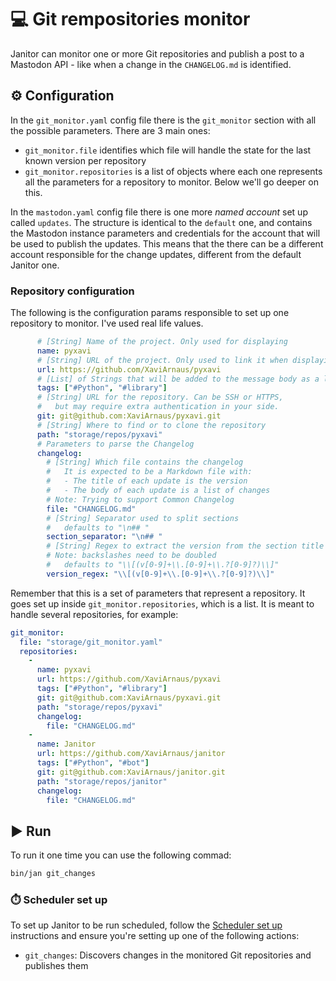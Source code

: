 # 💻 Git rempositories monitor

Janitor can monitor one or more Git repositories and publish a post to a Mastodon API - like when a change in the `CHANGELOG.md` is identified.

## ⚙️ Configuration

In the `git_monitor.yaml` config file there is the `git_monitor` section with all the possible parameters. There are 3 main ones:
- `git_monitor.file` identifies which file will handle the state for the last known version per repository
- `git_monitor.repositories` is a list of objects where each one represents all the parameters for a repository to monitor. Below we'll go deeper on this.

In the `mastodon.yaml` config file there is one more *named account* set up called `updates`. The structure is identical to the `default` one, and contains the Mastodon instance parameters and credentials for the account that will be used to publish the updates. This means that the there can be a different account responsible for the change updates, different from the default Janitor one.

### Repository configuration

The following is the configuration params responsible to set up one repository to monitor. I've used real life values.
```yaml
      # [String] Name of the project. Only used for displaying
      name: pyxavi
      # [String] URL of the project. Only used to link it when displaying
      url: https://github.com/XaviArnaus/pyxavi
      # [List] of Strings that will be added to the message body as a list of Tags
      tags: ["#Python", "#library"]
      # [String] URL for the repository. Can be SSH or HTTPS,
      #   but may require extra authentication in your side.
      git: git@github.com:XaviArnaus/pyxavi.git
      # [String] Where to find or to clone the repository
      path: "storage/repos/pyxavi"
      # Parameters to parse the Changelog
      changelog:
        # [String] Which file contains the changelog
        #   It is expected to be a Markdown file with:
        #   - The title of each update is the version
        #   - The body of each update is a list of changes
        # Note: Trying to support Common Changelog
        file: "CHANGELOG.md"
        # [String] Separator used to split sections
        #   defaults to "\n## "
        section_separator: "\n## "
        # [String] Regex to extract the version from the section title
        # Note: backslashes need to be doubled
        #   defaults to "\\[(v[0-9]+\\.[0-9]+\\.?[0-9]?)\\]"
        version_regex: "\\[(v[0-9]+\\.[0-9]+\\.?[0-9]?)\\]"  
```

Remember that this is a set of parameters that represent a repository. It goes set up inside `git_monitor.repositories`, which is a list. It is meant to handle several repositories, for example:

```yaml
git_monitor:
  file: "storage/git_monitor.yaml"
  repositories:
    -
      name: pyxavi
      url: https://github.com/XaviArnaus/pyxavi
      tags: ["#Python", "#library"]
      git: git@github.com:XaviArnaus/pyxavi.git
      path: "storage/repos/pyxavi"
      changelog:
        file: "CHANGELOG.md"
    -
      name: Janitor
      url: https://github.com/XaviArnaus/janitor
      tags: ["#Python", "#bot"]
      git: git@github.com:XaviArnaus/janitor.git
      path: "storage/repos/janitor"
      changelog:
        file: "CHANGELOG.md"
```

## ▶️ Run

To run it one time you can use the following commad:
```bash
bin/jan git_changes
```

### ⏱️ Scheduler set up

To set up Janitor to be run scheduled, follow the [Scheduler set up](./scheduler.md) instructions and ensure you're setting up one of the following actions:

- `git_changes`: Discovers changes in the monitored Git repositories and publishes them